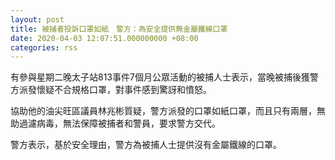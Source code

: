 ```yaml
---
layout: post
title: 被捕者投訴口罩如紙　警方：為安全提供無金屬鐵線口罩
date: 2020-04-03 12:07:51.000000000 +08:00
categories: rss
---
```


有參與星期二晚太子站813事件7個月公眾活動的被捕人士表示，當晚被捕後獲警方派發懷疑不合規格口罩，對事件感到驚訝和憤怒。

協助他的油尖旺區議員林兆彬質疑，警方派發的口罩如紙口罩，而且只有兩層，無助過濾病毒，無法保障被捕者和警員，要求警方交代。

警方表示，基於安全理由，警方為被捕人士提供沒有金屬鐵線的口罩。
